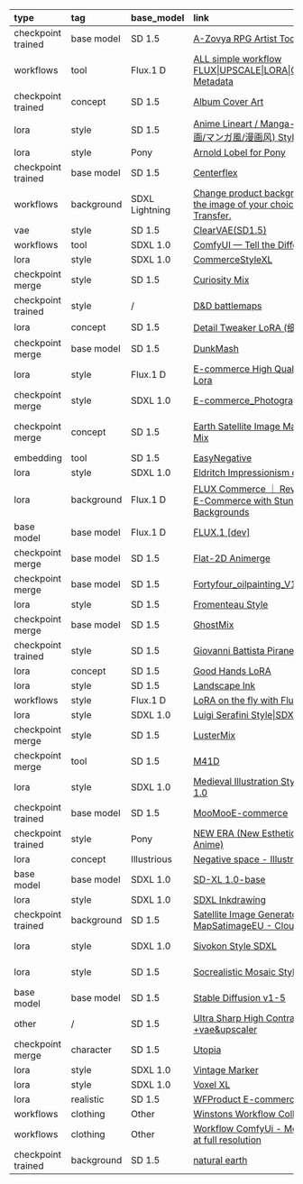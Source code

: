 |type|tag|base_model|link|license|trigger_words|
|:-|:-|:-|:-|:-|:-|
|checkpoint trained|base model|SD 1.5|[A-Zovya RPG Artist Tools](https://civitai.com/models/8124/a-zovya-rpg-artist-tools)|[url](https://huggingface.co/spaces/CompVis/stable-diffusion-license)|/|
|workflows|tool|Flux.1 D|[ALL simple workflow FLUX\|UPSCALE\|LORA\|GGUF\|CIVITAI Metadata](https://civitai.com/models/912123/all-simple-workflow-flux-or-upscale-or-lora-or-gguf-or-civitai-metadata)|[url](https://github.com/black-forest-labs/flux/blob/main/model_licenses/LICENSE-FLUX1-dev)|/|
|checkpoint trained|concept|SD 1.5|[Album Cover Art](https://civitai.com/models/36384/album-cover-art)|[url](https://huggingface.co/spaces/CompVis/stable-diffusion-license)|in the style of album cover art, album cover|
|lora|style|SD 1.5|[Anime Lineart / Manga-like (线稿/線画/マンガ風/漫画风) Style](https://civitai.com/models/16014/anime-lineart-manga-like-style)|[url](https://civitai.com/models/16014/anime-lineart-manga-like-style)|lineart, monochrome|
|lora|style|Pony|[Arnold Lobel for Pony](https://civitai.com/models/568737/arnold-lobel-for-pony)|/|Illustration by Lobel|
|checkpoint trained|base model|SD 1.5|[Centerflex](https://civitai.com/models/102231/centerflex)|[url](https://huggingface.co/spaces/CompVis/stable-diffusion-license)|/|
|workflows|background|SDXL Lightning|[Change product background with the image of your choice using Style Transfer.](https://civitai.com/models/413803/change-product-background-with-the-image-of-your-choice-using-style-transfer)|/|/|
|vae|style|SD 1.5|[ClearVAE(SD1.5)](https://civitai.com/models/22354/clearvaesd15)|/|/|
|workflows|tool|SDXL 1.0|[ComfyUI — Tell the Difference](https://civitai.com/models/533218/comfyui-tell-the-difference)|[url](https://civitai.com/models/533218/comfyui-tell-the-difference)|/|
|lora|style|SDXL 1.0|[CommerceStyleXL](https://civitai.com/models/133164/commercestylexl)|/|productscene|
|checkpoint merge|style|SD 1.5|[Curiosity Mix](https://civitai.com/models/76848/curiosity-mix)|[url](https://huggingface.co/spaces/CompVis/stable-diffusion-license)|/|
|checkpoint trained|style|/|[D&D battlemaps](https://civitai.com/models/23240/dandd-battlemaps)|/|/|
|lora|concept|SD 1.5|[Detail Tweaker LoRA (细节调整LoRA)](https://civitai.com/models/58390/detail-tweaker-lora-lora)|/|/|
|checkpoint merge|base model|SD 1.5|[DunkMash](https://civitai.com/models/84558/dunkmash)|[url](https://huggingface.co/spaces/CompVis/stable-diffusion-license)|/|
|lora|style|Flux.1 D|[E-commerce High Quality Flux1.d Lora](https://civitai.com/models/733080/e-commerce-high-quality-flux1d-lora)|[url](https://github.com/black-forest-labs/flux/blob/main/model_licenses/LICENSE-FLUX1-dev)|/|
|checkpoint merge|style|SDXL 1.0|[E-commerce_Photography](https://civitai.com/models/1114172/e-commercephotography)|[url](https://github.com/Stability-AI/generative-models/blob/main/model_licenses/LICENSE-SDXL1.0)|/|
|checkpoint merge|concept|SD 1.5|[Earth Satellite Image Map Generator Mix](https://civitai.com/models/18022/earth-satellite-image-map-generator-mix)|[url](https://huggingface.co/spaces/CompVis/stable-diffusion-license)|satellite image of oeax location, mapsatimageeu, gamelandscapeheightmap512|
|embedding|tool|SD 1.5|[EasyNegative](https://civitai.com/models/7808/easynegative)|/|easynegative|
|lora|style|SDXL 1.0|[Eldritch Impressionism oil painting](https://civitai.com/models/312341/eldritch-impressionism-oil-painting)|/|impressionist painting|
|lora|background|Flux.1 D|[FLUX Commerce ｜ Revolutionizing E-Commerce with Stunning Backgrounds](https://civitai.com/models/709192/flux-commerce-revolutionizing-e-commerce-with-stunning-backgrounds)|[url](https://github.com/black-forest-labs/flux/blob/main/model_licenses/LICENSE-FLUX1-dev)|background|
|base model|base model|Flux.1 D|[FLUX.1 [dev]](https://huggingface.co/black-forest-labs/FLUX.1-dev)|[url](https://huggingface.co/black-forest-labs/FLUX.1-dev/blob/main/LICENSE.md)|/|
|checkpoint merge|base model|SD 1.5|[Flat-2D Animerge](https://civitai.com/models/35960/flat-2d-animerge)|[url](https://huggingface.co/spaces/CompVis/stable-diffusion-license)|/|
|checkpoint merge|base model|SD 1.5|[Fortyfour_oilpainting_V1](https://civitai.com/models/93262/fortyfouroilpaintingv1)|[url](https://huggingface.co/spaces/CompVis/stable-diffusion-license)|/|
|lora|style|SD 1.5|[Fromenteau Style](https://civitai.com/models/96472/fromenteau-style)|/|/|
|checkpoint merge|base model|SD 1.5|[GhostMix](https://civitai.com/models/36520?modelVersionId=76907)|[url](https://huggingface.co/spaces/CompVis/stable-diffusion-license)|/|
|checkpoint trained|style|SD 1.5|[Giovanni Battista Piranesi 1700s](https://civitai.com/models/16418/giovanni-battista-piranesi-1700s)|/|ilsgiovannibattistapiranesi, etching|
|lora|concept|SD 1.5|[Good Hands LoRA](https://civitai.com/models/324264/good-hands-lora)|/|/|
|lora|style|SD 1.5|[Landscape Ink](https://civitai.com/models/184447/landscape-ink)|/|/|
|workflows|style|Flux.1 D|[LoRA on the fly with Flux Fill](https://civitai.com/models/1510993/lora-on-the-fly-with-flux-fill)|[url](https://civitai.com/models/1510993/lora-on-the-fly-with-flux-fill)|/|
|lora|style|SDXL 1.0|[Luigi Serafini Style\|SDXL\|LoRA](https://civitai.com/models/129910/luigi-serafini-style-or-sdxl-or-lora)|/|Serafini Style|
|checkpoint merge|style|SD 1.5|[LusterMix](https://civitai.com/models/85201/lustermix)|[url](https://huggingface.co/spaces/CompVis/stable-diffusion-license)|/|
|checkpoint merge|tool|SD 1.5|[M41D](https://civitai.com/models/97635/m41d)|[url](https://huggingface.co/spaces/CompVis/stable-diffusion-license)|/|
|lora|style|SDXL 1.0|[Medieval Illustration Style - SDXL 1.0](https://civitai.com/models/121290/medieval-illustration-style-sdxl-10)|/|vintageillustration|
|checkpoint trained|base model|SD 1.5|[MooMooE-commerce](https://civitai.com/models/207750/moomooe-commerce)|[url](https://huggingface.co/spaces/CompVis/stable-diffusion-license)|ArtComposition|
|checkpoint trained|style|Pony|[NEW ERA (New Esthetic Retro Anime)](https://civitai.com/models/137781/new-era-new-esthetic-retro-anime)|[url](https://github.com/Stability-AI/generative-models/blob/main/model_licenses/LICENSE-SDXL1.0)|1990s (style), 1980s (style), 2000s (style), retro artstyle|
|lora|concept|Illustrious|[Negative space - Illustrious XL](https://civitai.com/models/1234652/negative-space-illustrious-xl)|/|negative space|
|base model|base model|SDXL 1.0|[SD-XL 1.0-base](https://huggingface.co/stabilityai/stable-diffusion-xl-base-1.0)|[url](https://huggingface.co/stabilityai/stable-diffusion-xl-base-1.0/blob/main/LICENSE.md)|/|
|lora|style|SDXL 1.0|[SDXL Inkdrawing](https://civitai.com/models/154918/sdxl-inkdrawing)|/|Inkdrawing|
|checkpoint trained|background|SD 1.5|[Satellite Image Generator - MapSatimageEU - Cloudless CP](https://civitai.com/models/17866/satellite-image-generator-mapsatimageeu-cloudless-cp)|[url](https://huggingface.co/spaces/CompVis/stable-diffusion-license)|mapsatimageeu|
|lora|style|SDXL 1.0|[Sivokon Style SDXL](https://civitai.com/models/195844/sivokon-style-sdxl)|/|soviet cartoon, style of sivokon|
|lora|style|SD 1.5|[Socrealistic Mosaic Style](https://civitai.com/models/183619/socrealistic-mosaic-style)|/|socrealmosaic, mosaic, ceramic tile|
|base model|base model|SD 1.5|[Stable Diffusion v1-5](https://huggingface.co/stable-diffusion-v1-5/stable-diffusion-v1-5)|[url](https://huggingface.co/spaces/CompVis/stable-diffusion-license)|/|
|other|/|SD 1.5|[Ultra Sharp High Contrast Tutorial +vae&upscaler](https://civitai.com/models/34192/ultra-sharp-high-contrast-tutorial-vaeandupscaler)|[url](https://civitai.com/models/34192/ultra-sharp-high-contrast-tutorial-vaeandupscaler)|/|
|checkpoint merge|character|SD 1.5|[Utopia](https://civitai.com/models/57810/utopia)|[url](https://huggingface.co/spaces/CompVis/stable-diffusion-license)|/|
|lora|style|SDXL 1.0|[Vintage Marker](https://civitai.com/models/276054/vintage-marker)|/|Marker Illustration|
|lora|style|SDXL 1.0|[Voxel XL](https://civitai.com/models/118536/voxel-xl)|/|voxel style|
|lora|realistic|SD 1.5|[WFProduct E-commerce Scenario](https://www.shakker.ai/modelinfo/3532e2ee7d7843c99f6067f819ebec94)|[url](https://www.shakker.ai/modelinfo/3532e2ee7d7843c99f6067f819ebec94)|wfproduct|
|workflows|clothing|Other|[Winstons Workflow Collection](https://civitai.com/models/138397/winstons-workflow-collection)|[url](https://civitai.com/models/138397/winstons-workflow-collection)|/|
|workflows|clothing|Other|[Workflow ComfyUi - Modify clothes at full resolution](https://civitai.com/models/304986/workflow-comfyui-modify-clothes-at-full-resolution)|/|/|
|checkpoint trained|background|SD 1.5|[natural earth](https://civitai.com/models/15697/natural-earth)|[url](https://huggingface.co/spaces/CompVis/stable-diffusion-license)|satellite image of oeax location|
